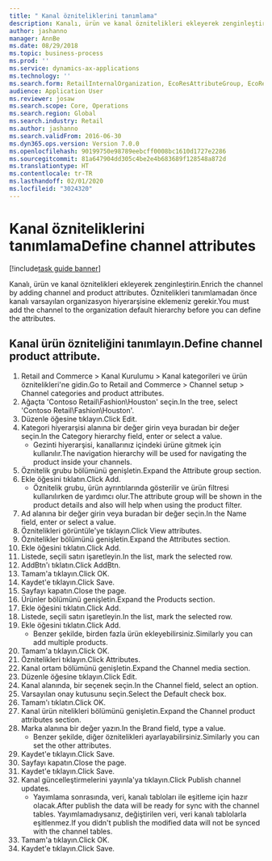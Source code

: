 ```yaml
---
title: " Kanal özniteliklerini tanımlama"
description: Kanalı, ürün ve kanal öznitelikleri ekleyerek zenginleştirin.
author: jashanno
manager: AnnBe
ms.date: 08/29/2018
ms.topic: business-process
ms.prod: ''
ms.service: dynamics-ax-applications
ms.technology: ''
ms.search.form: RetailInternalOrganization, EcoResAttributeGroup, EcoResAttributeGroupAttribute, RetailAddChannelItems, RetailCatalogProductAttributeValue, RetailMedia
audience: Application User
ms.reviewer: josaw
ms.search.scope: Core, Operations
ms.search.region: Global
ms.search.industry: Retail
ms.author: jashanno
ms.search.validFrom: 2016-06-30
ms.dyn365.ops.version: Version 7.0.0
ms.openlocfilehash: 90199750e98789eebcff0008bc1610d1727e2286
ms.sourcegitcommit: 81a647904dd305c4be2e4b683689f128548a872d
ms.translationtype: HT
ms.contentlocale: tr-TR
ms.lasthandoff: 02/01/2020
ms.locfileid: "3024320"
---
```

# <a name="define-channel-attributes"></a><span data-ttu-id="3f383-103"> Kanal özniteliklerini tanımlama</span><span class="sxs-lookup"><span data-stu-id="3f383-103">Define channel attributes</span></span>

[!include[task guide banner](../includes/task-guide-banner.md)]

<span data-ttu-id="3f383-104">Kanalı, ürün ve kanal öznitelikleri ekleyerek zenginleştirin.</span><span class="sxs-lookup"><span data-stu-id="3f383-104">Enrich the channel by adding channel and product attributes.</span></span> <span data-ttu-id="3f383-105">Öznitelikleri tanımlamadan önce kanalı varsayılan organizasyon hiyerarşisine eklemeniz gerekir.</span><span class="sxs-lookup"><span data-stu-id="3f383-105">You must add the channel to the organization default hierarchy before you can define the attributes.</span></span>


## <a name="define-channel-product-attribute"></a><span data-ttu-id="3f383-106">Kanal ürün özniteliğini tanımlayın.</span><span class="sxs-lookup"><span data-stu-id="3f383-106">Define channel product attribute.</span></span>
1. <span data-ttu-id="3f383-107">Retail and Commerce > Kanal Kurulumu > Kanal kategorileri ve ürün öznitelikleri'ne gidin.</span><span class="sxs-lookup"><span data-stu-id="3f383-107">Go to Retail and Commerce > Channel setup > Channel categories and product attributes.</span></span>
2. <span data-ttu-id="3f383-108">Ağaçta 'Contoso Retail\Fashion\Houston' seçin.</span><span class="sxs-lookup"><span data-stu-id="3f383-108">In the tree, select 'Contoso Retail\Fashion\Houston'.</span></span>
3. <span data-ttu-id="3f383-109">Düzenle öğesine tıklayın.</span><span class="sxs-lookup"><span data-stu-id="3f383-109">Click Edit.</span></span>
4. <span data-ttu-id="3f383-110">Kategori hiyerarşisi alanına bir değer girin veya buradan bir değer seçin.</span><span class="sxs-lookup"><span data-stu-id="3f383-110">In the Category hierarchy field, enter or select a value.</span></span>
    * <span data-ttu-id="3f383-111">Gezinti hiyerarşisi, kanallarınız içindeki ürüne gitmek için kullanılır.</span><span class="sxs-lookup"><span data-stu-id="3f383-111">The navigation hierarchy will be used for navigating the product inside your channels.</span></span>  
5. <span data-ttu-id="3f383-112">Öznitelik grubu bölümünü genişletin.</span><span class="sxs-lookup"><span data-stu-id="3f383-112">Expand the Attribute group section.</span></span>
6. <span data-ttu-id="3f383-113">Ekle öğesini tıklatın.</span><span class="sxs-lookup"><span data-stu-id="3f383-113">Click Add.</span></span>
    * <span data-ttu-id="3f383-114">Öznitelik grubu, ürün ayrıntılarında gösterilir ve ürün filtresi kullanılırken de yardımcı olur.</span><span class="sxs-lookup"><span data-stu-id="3f383-114">The attribute group will be shown in the product details and also will help when using the product filter.</span></span>  
7. <span data-ttu-id="3f383-115">Ad alanına bir değer girin veya buradan bir değer seçin.</span><span class="sxs-lookup"><span data-stu-id="3f383-115">In the Name field, enter or select a value.</span></span>
8. <span data-ttu-id="3f383-116">Öznitelikleri görüntüle'ye tıklayın.</span><span class="sxs-lookup"><span data-stu-id="3f383-116">Click View attributes.</span></span>
9. <span data-ttu-id="3f383-117">Öznitelikler bölümünü genişletin.</span><span class="sxs-lookup"><span data-stu-id="3f383-117">Expand the Attributes section.</span></span>
10. <span data-ttu-id="3f383-118">Ekle öğesini tıklatın.</span><span class="sxs-lookup"><span data-stu-id="3f383-118">Click Add.</span></span>
11. <span data-ttu-id="3f383-119">Listede, seçili satırı işaretleyin.</span><span class="sxs-lookup"><span data-stu-id="3f383-119">In the list, mark the selected row.</span></span>
12. <span data-ttu-id="3f383-120">AddBtn'ı tıklatın.</span><span class="sxs-lookup"><span data-stu-id="3f383-120">Click AddBtn.</span></span>
13. <span data-ttu-id="3f383-121">Tamam'a tıklayın.</span><span class="sxs-lookup"><span data-stu-id="3f383-121">Click OK.</span></span>
14. <span data-ttu-id="3f383-122">Kaydet'e tıklayın.</span><span class="sxs-lookup"><span data-stu-id="3f383-122">Click Save.</span></span>
15. <span data-ttu-id="3f383-123">Sayfayı kapatın.</span><span class="sxs-lookup"><span data-stu-id="3f383-123">Close the page.</span></span>
16. <span data-ttu-id="3f383-124">Ürünler bölümünü genişletin.</span><span class="sxs-lookup"><span data-stu-id="3f383-124">Expand the Products section.</span></span>
17. <span data-ttu-id="3f383-125">Ekle öğesini tıklatın.</span><span class="sxs-lookup"><span data-stu-id="3f383-125">Click Add.</span></span>
18. <span data-ttu-id="3f383-126">Listede, seçili satırı işaretleyin.</span><span class="sxs-lookup"><span data-stu-id="3f383-126">In the list, mark the selected row.</span></span>
19. <span data-ttu-id="3f383-127">Ekle öğesini tıklatın.</span><span class="sxs-lookup"><span data-stu-id="3f383-127">Click Add.</span></span>
    * <span data-ttu-id="3f383-128">Benzer şekilde, birden fazla ürün ekleyebilirsiniz.</span><span class="sxs-lookup"><span data-stu-id="3f383-128">Similarly you can add multiple products.</span></span>  
20. <span data-ttu-id="3f383-129">Tamam'a tıklayın.</span><span class="sxs-lookup"><span data-stu-id="3f383-129">Click OK.</span></span>
21. <span data-ttu-id="3f383-130">Öznitelikleri tıklayın.</span><span class="sxs-lookup"><span data-stu-id="3f383-130">Click Attributes.</span></span>
22. <span data-ttu-id="3f383-131">Kanal ortam bölümünü genişletin.</span><span class="sxs-lookup"><span data-stu-id="3f383-131">Expand the Channel media section.</span></span>
23. <span data-ttu-id="3f383-132">Düzenle öğesine tıklayın.</span><span class="sxs-lookup"><span data-stu-id="3f383-132">Click Edit.</span></span>
24. <span data-ttu-id="3f383-133">Kanal alanında, bir seçenek seçin.</span><span class="sxs-lookup"><span data-stu-id="3f383-133">In the Channel field, select an option.</span></span>
25. <span data-ttu-id="3f383-134">Varsayılan onay kutusunu seçin.</span><span class="sxs-lookup"><span data-stu-id="3f383-134">Select the Default check box.</span></span>
26. <span data-ttu-id="3f383-135">Tamam'ı tıklatın.</span><span class="sxs-lookup"><span data-stu-id="3f383-135">Click OK.</span></span>
27. <span data-ttu-id="3f383-136">Kanal ürün nitelikleri bölümünü genişletin.</span><span class="sxs-lookup"><span data-stu-id="3f383-136">Expand the Channel product attributes section.</span></span>
28. <span data-ttu-id="3f383-137">Marka alanına bir değer yazın.</span><span class="sxs-lookup"><span data-stu-id="3f383-137">In the Brand field, type a value.</span></span>
    * <span data-ttu-id="3f383-138">Benzer şekilde, diğer öznitelikleri ayarlayabilirsiniz.</span><span class="sxs-lookup"><span data-stu-id="3f383-138">Similarly you can set the other attributes.</span></span>  
29. <span data-ttu-id="3f383-139">Kaydet'e tıklayın.</span><span class="sxs-lookup"><span data-stu-id="3f383-139">Click Save.</span></span>
30. <span data-ttu-id="3f383-140">Sayfayı kapatın.</span><span class="sxs-lookup"><span data-stu-id="3f383-140">Close the page.</span></span>
31. <span data-ttu-id="3f383-141">Kaydet'e tıklayın.</span><span class="sxs-lookup"><span data-stu-id="3f383-141">Click Save.</span></span>
32. <span data-ttu-id="3f383-142">Kanal güncelleştirmelerini yayınla'ya tıklayın.</span><span class="sxs-lookup"><span data-stu-id="3f383-142">Click Publish channel updates.</span></span>
    * <span data-ttu-id="3f383-143">Yayımlama sonrasında, veri, kanalı tabloları ile eşitleme için hazır olacak.</span><span class="sxs-lookup"><span data-stu-id="3f383-143">After publish the data will be ready for sync with the channel tables.</span></span> <span data-ttu-id="3f383-144">Yayımlamadıysanız, değiştirilen veri, veri kanalı tablolarla eşitlenmez.</span><span class="sxs-lookup"><span data-stu-id="3f383-144">If you didn't publish the modified data will not be synced with the channel tables.</span></span>  
33. <span data-ttu-id="3f383-145">Tamam'a tıklayın.</span><span class="sxs-lookup"><span data-stu-id="3f383-145">Click OK.</span></span>
34. <span data-ttu-id="3f383-146">Kaydet'e tıklayın.</span><span class="sxs-lookup"><span data-stu-id="3f383-146">Click Save.</span></span>

